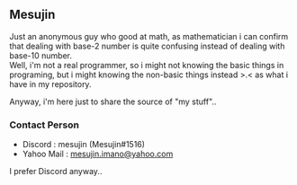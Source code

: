 ## Mesujin
Just an anonymous guy who good at math, as mathematician i can confirm that dealing with base-2 number is quite confusing instead of dealing with base-10 number. <br/>
Well, i'm not a real programmer, so i might not knowing the basic things in programing, but i might knowing the non-basic things instead >.< as what i have in my repository. <br/>

Anyway, i'm here just to share the source of "my stuff"..

### Contact Person
- Discord : mesujin (Mesujin#1516)
- Yahoo Mail : mesujin.imano@yahoo.com

I prefer Discord anyway..
